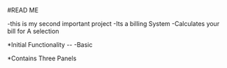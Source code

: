 #READ ME

-this is my second important project
-Its  a billing System
-Calculates your bill for A selection


*Initial Functionality --
    -Basic


*Contains Three Panels

